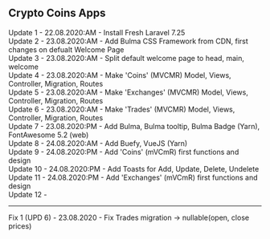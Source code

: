 Crypto Coins Apps
---
Update  1 - 22.08.2020:AM - Install Fresh Laravel 7.25 <br />
Update  2 - 23.08.2020:AM - Add Bulma CSS Framework from CDN, first changes on defualt Welcome Page <br />
Update  3 - 23.08.2020:AM - Split default welcome page to head, main, welcome <br />
Update  4 - 23.08.2020:AM - Make 'Coins' (MVCMR) Model, Views, Controller, Migration, Routes <br />
Update  5 - 23.08.2020:AM - Make 'Exchanges' (MVCMR) Model, Views, Controller, Migration, Routes <br />
Update  6 - 23.08.2020:AM - Make 'Trades' (MVCMR) Model, Views, Controller, Migration, Routes <br />
Update  7 - 23.08.2020:PM - Add Bulma, Bulma tooltip, Bulma Badge (Yarn), FontAwesome 5.2 (web) <br />
Update  8 - 24.08.2020:AM - Add Buefy, VueJS (Yarn) <br />
Update  9 - 24.08.2020:PM - Add 'Coins' (mVCmR) first functions and design <br />
Update 10 - 24.08.2020:PM - Add Toasts for Add, Update, Delete, Undelete <br />
Update 11 - 24.08.2020:PM - Add 'Exchanges' (mVCmR) first functions and design <br />
Update 12 - 

---
Fix 1 (UPD 6) - 23.08.2020 - Fix Trades migration -> nullable(open, close prices) <br />
